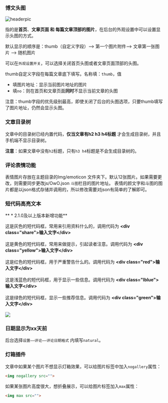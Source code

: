 ### 博文头图

![headerpic](https://ihewrocdn.b0.upaiyun.com/img/headerpic.png)

指的是**首页**、**文章页面 和 每篇文章顶部的图片**，在后台的外观设置中可以设置显示头图的方式。

默认显示的顺序是：thumb（自定义字段）--> 第一个图片附件--> 文章第一张图片 --> 随机图片

可以在`外观设置开关`，可以选择关闭首页头图或者文章页面顶部的头图。

thumb自定义字段在每篇文章底下填写。名称填：`thumb`，值
* 填图片地址：显示当前图片地址的图片
* 填`no`：则在首页和文章页面**同时**不显示当前文章的头图

注意：thumb字段的优先级别最高，即使关闭了后台的头图选项，只要thumb填写了图片地址，仍然会显示头图。


### 文章目录树

文章中的目录树已经内置代码，**仅当文章有h2 h3 h4标题** 才会生成目录树，并且手机端不显示目录树。

**注意**：如果文章中没有`h2`标题，只有`h3 h4`标题是不会生成目录树的。

### 评论表情功能

表情图片存放在主题目录的Img/emoticon 文件夹下。默认12张图片。如果需要更改，则需要同步更改js/OwO.json `斗图`栏目的图片地址。
表情的颜文字和斗图的图片都是以json格式存储并调用的，所以修改需要对json有简单的了解即可。

### 短代码高亮文本

** \* 2.1.0及以上版本新增功能**

<div class="share">这是灰色的短代码框，常用来引用资料什么的，调用代码为 <strong>&lt;div class="share"&gt;输入文字&lt;/div&gt;</strong><br><br></div>

<div class="yellow">这是黄色的短代码框，常用来做提示，引起读者注意。调用代码为 <strong>&lt;div class="yellow"&gt;输入文字&lt;/div&gt;</strong><br><br></div>

<div class="red">这是红色的短代码框，用于严重警告什么的。调用代码为 <strong>&lt;div class="red"&gt;输入文字&lt;/div&gt;</strong><br><br></div>

<div class="lblue">这是浅蓝色的短代码框，用于显示一些信息。调用代码为 <strong>&lt;div class="lblue"&gt;输入文字&lt;/div&gt;</strong><br><br></div>

<div class="green">这是绿色的短代码框，显示一些推荐信息。调用代码为 <strong>&lt;div class="green"&gt;输入文字&lt;/div&gt;</strong><br><br></div>

<img src="https://ihewrocdn.b0.upaiyun.com/img/shortcode.png" />

### 日期显示为xx天前

后台选择`设置——评论——评论日期格式` 内填写`natural`。

### 灯箱插件

文章中如果某个图片不想显示灯箱效果，可以给图片标签中加入`nogallery`属性：
```html
<img nogallery src="">
```

如果某张图片高度很大，想折叠展示，可以给图片标签加入`max`属性：

```html
<img max src="">
```
